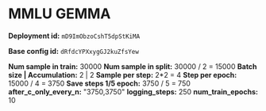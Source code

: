 # MMLU GEMMA

**Deployment id:** `mD9ImObzoCshT5dpStKiMA`

**Base config id:** `dRfdcYPXxygGJ2kuZfsYew`

**Num sample in train:**        30000
**Num sample in split:**        30000 / 2 = 15000
**Batch size | Accumulation:**  2 | 2
**Sample per step:**            2*2 = 4
**Step per epoch:**             15000 / 4 = 3750
**Save steps 1/5 epoch:**       3750 / 5 = 750
**after_c_only_every_n:**       "3750,3750"
**logging_steps:**              250
**num_train_epochs:**           10

